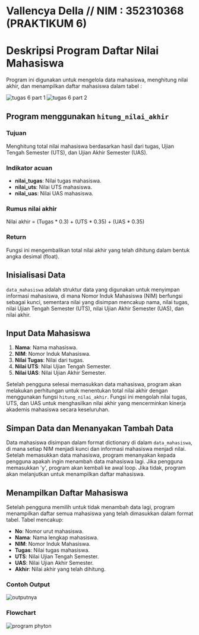 #  Vallencya Della // NIM : 352310368 (PRAKTIKUM 6)
# Deskripsi Program Daftar Nilai Mahasiswa

Program ini digunakan untuk mengelola data mahasiswa, menghitung nilai akhir, dan menampilkan daftar mahasiswa dalam tabel : 

![tugas 6 part 1](https://github.com/user-attachments/assets/610d4bac-b3f3-4f8d-bf09-4cbe61383948)
![tugas 6 part 2](https://github.com/user-attachments/assets/24866b6b-2883-4ea2-afc5-1ef15d899ea0)

## Program menggunakan `hitung_nilai_akhir`

### Tujuan
Menghitung total nilai mahasiswa berdasarkan hasil dari tugas, Ujian Tengah Semester (UTS), dan Ujian Akhir Semester (UAS).

### Indikator acuan
- **nilai_tugas**: Nilai tugas mahasiswa.
- **nilai_uts**: Nilai UTS mahasiswa.
- **nilai_uas**: Nilai UAS mahasiswa.

### Rumus nilai akhir 
Nilai akhir = (Tugas * 0.3) + (UTS * 0.35) + (UAS * 0.35)

### Return
Fungsi ini mengembalikan total nilai akhir yang telah dihitung dalam bentuk angka desimal (float).

## Inisialisasi Data

`data_mahasiswa` adalah struktur data yang digunakan untuk menyimpan informasi mahasiswa, di mana Nomor Induk Mahasiswa (NIM) berfungsi sebagai kunci, sementara nilai yang disimpan mencakup nama, nilai tugas, nilai Ujian Tengah Semester (UTS), nilai Ujian Akhir Semester (UAS), dan nilai akhir.

## Input Data Mahasiswa

1. **Nama**: Nama mahasiswa.
2. **NIM**: Nomor Induk Mahasiswa.
3. **Nilai Tugas**: Nilai dari tugas.
4. **Nilai UTS**: Nilai Ujian Tengah Semester.
5. **Nilai UAS**: Nilai Ujian Akhir Semester.

Setelah pengguna selesai memasukkan data mahasiswa, program akan melakukan perhitungan untuk menentukan total nilai akhir dengan menggunakan fungsi `hitung_nilai_akhir`. Fungsi ini mengolah nilai tugas, UTS, dan UAS untuk menghasilkan nilai akhir yang mencerminkan kinerja akademis mahasiswa secara keseluruhan.

## Simpan Data dan Menanyakan Tambah Data

Data mahasiswa disimpan dalam format dictionary di dalam `data_mahasiswa`, di mana setiap NIM menjadi kunci dan informasi mahasiswa menjadi nilai. Setelah memasukkan data mahasiswa, program menanyakan kepada pengguna apakah ingin menambah data mahasiswa lagi. Jika pengguna memasukkan 'y', program akan kembali ke awal loop. Jika tidak, program akan melanjutkan untuk menampilkan daftar mahasiswa.

## Menampilkan Daftar Mahasiswa

Setelah pengguna memilih untuk tidak menambah data lagi, program menampilkan daftar semua mahasiswa yang telah dimasukkan dalam format tabel. Tabel mencakup:
- **No**: Nomor urut mahasiswa.
- **Nama**: Nama lengkap mahasiswa.
- **NIM**: Nomor Induk Mahasiswa.
- **Tugas**: Nilai tugas mahasiswa.
- **UTS**: Nilai Ujian Tengah Semester.
- **UAS**: Nilai Ujian Akhir Semester.
- **Akhir**: Nilai akhir yang telah dihitung.

### Contoh Output

![outputnya](https://github.com/user-attachments/assets/88e7282a-be3d-4033-8fdb-dbf3e1f05719)


### Flowchart 

![program phyton](https://github.com/user-attachments/assets/1bbeb674-3b5b-4025-8ba0-1825c2f4817a)
